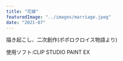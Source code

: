 ```yaml
---
title: "花嫁"
featuredImage: "../images/marriage.jpeg"
date: "2021-07"
---
```


描き起こし、二次創作(ポポロクロイス物語より)

使用ソフト:CLIP STUDIO PAINT EX
